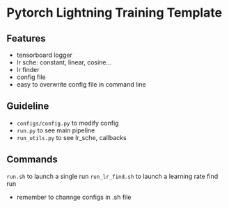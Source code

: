 # Pytorch Lightning Training Template
## Features
* tensorboard logger
* lr sche: constant, linear, cosine...
* lr finder
* config file 
* easy to overwrite config file in command line

## Guideline
* `configs/config.py` to modify config
* `run.py` to see main pipeline
* `run_utils.py` to see lr_sche, callbacks

## Commands
`run.sh` to launch a single run
`run_lr_find.sh` to launch a learning rate find run
* remember to channge configs in .sh file